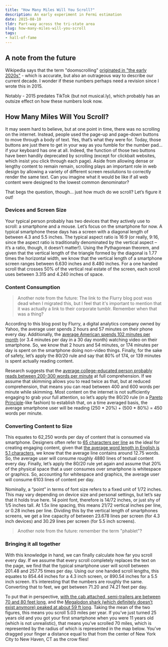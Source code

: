 ```yaml
---
title: "How Many Miles Will You Scroll?"
description: An early experiment in Fermi estimation
date: 2015-08-10
tldr: Part-way across the tri-state area
slug: how-many-miles-will-you-scroll
tags:
- hall-of-fame
---
```


## A note from the future
Wikipedia says that the term "doomscrolling" [originated in "the early 2020s"](https://en.wikipedia.org/wiki/Doomscrolling#:~:text=gained%20popularity%20in-,the%20early%202020s,-%5B1%5D%5B9) - which is accurate, but also an outrageous way to describe our current decade. I wonder if these numbers perhaps need a revision since I wrote this in 2015.

Notably - 2015 predates TikTok (but not musical.ly), which probably has an outsize effect on how these numbers look now.

## How Many Miles Will You Scroll?

It may seem hard to believe, but at one point in time, there was no scrolling on the internet. Instead, people used the page-up and page-down buttons to move through a body of text. Yes, that’s what they were for. Today, those buttons are just there to get in your way as you fumble for the number pad… if your keyboard has one at all. Indeed, the function of those two buttons have been handily deprecated by scrolling (except for clickbait websites, which insist you click through each page). Aside from allowing dense or lengthy content to remain remain, scrolling plays an important role in web design by allowing a variety of different screen resolutions to correctly render the same text. Can you imagine what it would be like if all web content were designed to the lowest common denominator?

That begs the question, though… just how much do we scroll? Let’s figure it out!

### Devices and Screen Size
Your typical person probably has two devices that they actively use to scroll: a smartphone and a mouse. Let’s focus on the smartphone for now. A typical smartphone these days has a screen with a diagonal length of between 4.3 and 5.5 inches. The typical aspect ratio is 16:9 (or really, 9:16, since the aspect ratio is traditionally denominated by the vertical aspect – it’s a ratio, though, it doesn’t matter!). Using the Pythagorean theorem, and given that the vertical length of the triangle formed by the diagonal is 1.77 times the horizontal width, we know that the vertical length of a smartphone screen ranges between 6.630 inches and 8.480 inches. For a one handed scroll that crosses 50% of the vertical real estate of the screen, each scroll uses between 3.315 and 4.240 inches of space.

### Content Consumption

> Another note from the future: The link to the Flurry blog post was dead when I migrated this, but I feel that it's important to mention that it was actually a link to their corporate tumblr. Remember when that was a thing?

According to this blog post by Flurry, a digital analytics company owned by Yahoo, the average user spends 2 hours and 57 minutes on their phone every day. Additionally, the [average American spends 102 minutes per month](https://qz.com/365293/it-took-a-decade-but-mobile-video-is-finally-exploding) (or 3.4 minutes per day in a 30 day month) watching video on their smartphone. So, we know that 2 hours and 54 minutes, or 174 minutes per day is spent on the smartphone doing non-video things. Finally, for the sake of safety, let’s apply the 80/20 rule and say that 80% of 174, or 139 minutes is spent actually reading content.

Research suggests that the [average college-educated person probably reads between 200-300 words per minute](https://www.scotthyoung.com/blog/2015/01/19/speed-reading-redo/) at full comprehension. If we assume that skimming allows you to read twice as that, but at reduced comprehension, that means you can read between 400 and 600 words per minute while skimming. Most content on the internet is not sufficiently engaging to grab your full attention, so let’s apply the 80/20 rule (in a [Pareto Principle](https://betterexplained.com/articles/understanding-the-pareto-principle-the-8020-rule/)-like fashion) to establish that, on a time averaged basis, the average smartphone user will be reading (250 * 20%) + (500 * 80%) = 450 words per minute.

### Converting Content to Size
This equates to 62,250 words per day of content that is consumed via smartphone. Designers often refer to [65 characters per line](http://www.smashingmagazine.com/2014/09/balancing-line-length-font-size-responsive-web-design/) as the ideal for creating engaging content, given that [the average word length in English is 5.1 characters](https://www.wolframalpha.com/input/?i=average+english+word+length), we know that the average line contains around 12.75 words. So, the average user will consume roughly 4880 lines of textual content every day. Finally, let’s apply the 80/20 rule yet again and assume that 20% of the physical space that a user consumes over smartphone is whitespace or graphics. So, accounting for whitespace and graphics, the average user will consume 6103 lines of content per day.

Nominally, a “point” in terms of font size refers to a fixed unit of 1/72 inches. This may vary depending on device size and personal settings, but let’s say that it holds true here. 14 point font, therefore is 14/72 inches, or just shy of 1/5 inches tall. At 1.5x line spacing, this means 21/72 vertical inches per line, or 0.28 inches per line. Dividing this by the vertical length of smartphones screens, we get a line capacity of between 23.678 lines per screen (for 4.3 inch devices) and 30.29 lines per screen (for 5.5 inch screens).

> Another note from the future: remember the term "phablet"?

### Bringing it all together
With this knowledge in hand, we can finally calculate how far you scroll every day. If we assume that every scroll completely replaces the text on the page, we find that the typical smartphone user will scroll between 201.48 and 257.75 times per day. Using our one handed scroll lengths, this equates to 854.44 inches for a 4.3 inch screen, or 890.54 inches for a 5.5 inch screen. It’s interesting that the numbers are roughly the same. Converting that to feet, we get between 71.20 and 74.21 feet per day.

To put that in perspective, [with the cab attached, semi-trailers are between 70 and 80 feet long](https://truckersreport.wordpress.com/2013/09/09/20-insane-but-true-things-about-18-wheelers/), and the [Megalodon shark (which definitely doesn’t exist anymore) peaked at about 59 ft long](https://en.wikipedia.org/wiki/Megalodon). Taking the mean of the two figures, this means you scroll 5.03 miles per year. If you’ve just turned 25 years old and you got your first smartphone when you were 11 years old (which is not unrealistic), that means you’ve scrolled 70 miles, which is represented by the radius of which is represented in the map below. You’ve dragged your finger a distance equal to that from the center of New York City to New Haven, CT as the crow flies!
